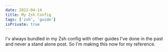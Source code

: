 ```yaml
---
date: 2022-04-14
title: My Zsh Config
tags: ['zsh', 'guide']
isPrivate: true
---
```


I'v always bundled in my Zsh config with other guides I've done in the
past and never a stand alone post. So I'm making this now for my
reference.
